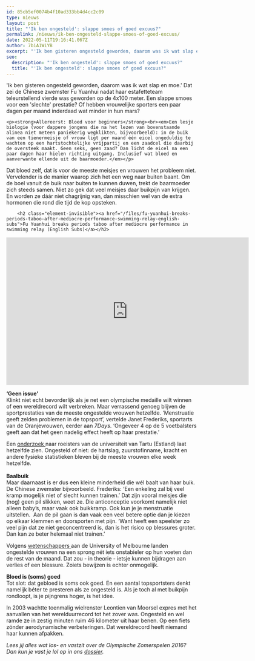 ```yaml
---
id: 85cb5ef0074b4f10ad333bb4d4cc2c09
type: nieuws
layout: post
title: "'Ik ben ongesteld': slappe smoes of goed excuus?"
permalink: /nieuws/ik-ben-ongesteld-slappe-smoes-of-goed-excuus/
date: 2022-05-11T19:16:41.067Z
author: 7biA1WiYB
excerpt: "'Ik ben gisteren ongesteld geworden, daarom was ik wat slap en moe.' Dat zei de Chinese zwemster Fu Yuanhui nadat haar estafetteteam teleurstellend vierde was geworden op de 4x100 meter. Een slappe smoes voor een 'slechte' prestatie? Of hebben vrouwelijke sporters een paar dagen per maand inderdaad wat minder in hun mars?  "
seo:
  description: "'Ik ben ongesteld': slappe smoes of goed excuus?"
  title: "'Ik ben ongesteld': slappe smoes of goed excuus?"
---
```

'Ik ben gisteren ongesteld geworden, daarom was ik wat slap en moe.' Dat zei de Chinese zwemster Fu Yuanhui nadat haar estafetteteam teleurstellend vierde was geworden op de 4x100 meter. Een slappe smoes voor een 'slechte' prestatie? Of hebben vrouwelijke sporters een paar dagen per maand inderdaad wat minder in hun mars?  

    <p><strong>Allereerst: Bloed voor beginners</strong><br><em>Een lesje biologie (voor dappere jongens die na het lezen van bovenstaande alinea niet meteen paniekerig wegklikten, bijvoorbeeld): in de buik van een tienermeisje of vrouw ligt per maand één eicel ongeduldig te wachten op een hartstochtelijke vrijpartij en een zaadcel die daarbij de oversteek maakt. Geen seks, geen zaad? Dan licht de eicel na een paar dagen haar hielen richting uitgang. Inclusief wat bloed en aanverwante ellende uit de baarmoeder.</em></p>
<p>Dat bloed zelf, dat is voor de meeste meisjes en vrouwen het probleem niet. Vervelender is de manier waarop zich het een weg naar buiten baant. Om de boel vanuit de buik naar buiten te kunnen duwen, trekt de baarmoeder zich steeds samen. Niet zo gek dat veel meisjes daar buikpijn van krijgen. En worden ze dáár niet chagrijnig van, dan misschien wel van de extra hormonen die rond die tijd de kop opsteken.</p>
<p><div class="media media-element-container media-default"><div id="file-21222" class="file file-video file-video-youtube">

        <h2 class="element-invisible"><a href="/files/fu-yuanhui-breaks-periods-taboo-after-mediocre-performance-swimming-relay-english-subs">Fu Yuanhui breaks periods taboo after mediocre performance in swimming relay (English Subs)</a></h2>
    
  
  <div class="content">
    <div class="media-youtube-video media-element file-default media-youtube-1">
  <iframe class="media-youtube-player" width="640" height="390" title="Fu Yuanhui breaks periods taboo after mediocre performance in swimming relay (English Subs)" src="https://www.youtube.com/embed/wutnIR5WjTc?wmode=opaque&controls=" name="Fu Yuanhui breaks periods taboo after mediocre performance in swimming relay (English Subs)" frameborder="0" allowfullscreen="">Video van Fu Yuanhui breaks periods taboo after mediocre performance in swimming relay (English Subs)</iframe>
</div>
  </div>

  
</div>
</div>
<p><strong>‘Geen issue’ </strong><br>Klinkt niet echt bevorderlijk als je net een olympische medaille wilt winnen of een wereldrecord wilt verbreken. Maar verrassend genoeg blijven de sportprestaties van de meeste ongestelde vrouwen hetzelfde. ‘Menstruatie geeft zelden problemen in de topsport’, vertelde Janet Frederiks, sportarts van de Oranjevrouwen, eerder aan <em>7Days</em>. ‘Ongeveer 4 op de 5 voetbalsters geeft aan dat het geen nadelig effect heeft op haar prestatie.’</p>
<p>Een <a href="http://www.ncbi.nlm.nih.gov/pubmed/21399539" target="_blank">onderzoek </a>naar roeisters van de universiteit van Tartu (Estland) laat hetzelfde zien. Ongesteld of niet: de hartslag, zuurstofinname, kracht en andere fysieke statistieken bleven bij de meeste vrouwen elke week hetzelfde.<br><br><strong>Baalbuik</strong><br>Maar daarnaast is er dus een kleine minderheid die wél baalt van haar buik. De Chinese zwemster bijvoorbeeld. Frederiks: ‘Een enkeling zal bij veel kramp mogelijk niet of slecht kunnen trainen.’ Dat zijn vooral meisjes die (nog) geen pil slikken, weet ze. Die anticonceptie voorkomt namelijk niet alleen baby’s, maar vaak ook buikkramp. Ook kun je je menstruatie uitstellen.  Aan de pil gaan is dan vaak een veel betere optie dan je kiezen op elkaar klemmen en doorsporten met pijn. ‘Want heeft een speelster zo veel pijn dat ze niet geconcentreerd is, dan is het risico op blessures groter. Dan kan ze beter helemaal niet trainen.’ </p>
<p>Volgens <a href="http://www.ncbi.nlm.nih.gov/pubmed/20857138" target="_blank">wetenschappers </a>aan de University of Melbourne landen ongestelde vrouwen na een sprong nét iets onstabieler op hun voeten dan de rest van de maand. Dat zou - in theorie - ietsje kunnen bijdragen aan verlies of een blessure. Zoiets bewijzen is echter onmogelijk.</p>
<p><strong>Bloed is (soms) goed</strong><br>Tot slot: dat gebloed is soms ook goed. En een aantal topsportsters denkt namelijk béter te presteren als ze ongesteld is. Als je toch al met buikpijn rondloopt, is je pijngrens hoger, is het idee.</p>
<p>In 2003 wachtte toenmalig wielrenster Leontien van Moorsel expres met het aanvallen van het werelduurrecord tot het zover was. Ongesteld en wel ramde ze in zestig minuten ruim 46 kilometer uit haar benen. Op een fiets zónder aerodynamische verbeteringen. Dat wereldrecord heeft niemand haar kunnen afpakken.</p>
<p><em>Lees jij alles wat los- en vastzit over de Olympische Zomerspelen 2016? Dan kun je vast je lol op in ons <a href="https://7dagen.netlify.app/rio">dossier</a>.</em></p>  
